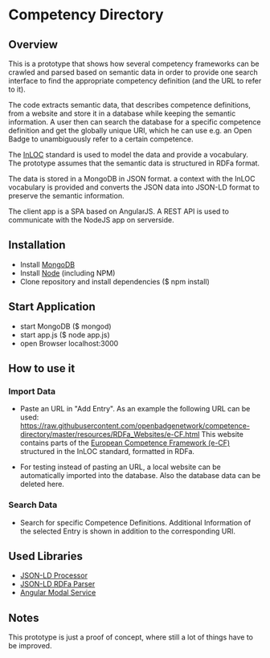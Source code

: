 # Competency Directory

## Overview
This is a prototype that shows how several competency frameworks can be crawled and parsed based on semantic data in order to provide one search interface to find the appropriate competency definition (and the URL to refer to it).

The code extracts semantic data, that describes competence definitions, from a website and store it in a database while keeping the semantic information. 
A user then can search the database for a specific competence definition and get the globally unique URI, which he can use e.g. an Open Badge to unambiguously refer to a certain competence.

The [InLOC](http://www.cetis.org.uk/inloc/Home) standard is used to model the data and provide a vocabulary. The prototype assumes that the semantic data is structured in RDFa format.

The data is stored in a MongoDB in JSON format. a context with the InLOC vocabulary is provided and converts the JSON data into JSON-LD format to preserve the semantic information. 

The client app is a SPA based on AngularJS. A REST API  is used to communicate with the NodeJS app on serverside.


## Installation
- Install [MongoDB](https://www.mongodb.com/)
- Install [Node](https://nodejs.org/) (including NPM) 
- Clone repository and install dependencies ($ npm install)


## Start Application
- start MongoDB ($ mongod)
- start app.js ($ node app.js)
- open Browser localhost:3000


## How to use it 

### Import Data
- Paste an URL in "Add Entry".
As an example the following URL can be used: https://raw.githubusercontent.com/openbadgenetwork/competence-directory/master/resources/RDFa_Websites/e-CF.html
This website contains parts of the [European Competence Framework (e-CF)](http://www.ecompetences.eu/) structured in the InLOC standard, formatted in RDFa.

- For testing instead of pasting an URL, a local website can be automatically imported into the database. Also the database data can be deleted here.


### Search Data
- Search for specific Competence Definitions. Additional Information of the selected Entry is shown in addition to the corresponding URI.



## Used Libraries
- [JSON-LD Processor](https://github.com/digitalbazaar/jsonld.js)
- [JSON-LD RDFa Parser](https://github.com/scienceai/jsonld-rdfa-parser)
- [Angular Modal Service](https://github.com/dwmkerr/angular-modal-service)


## Notes
This prototype is just a proof of concept, where still a lot of things have to be improved.

